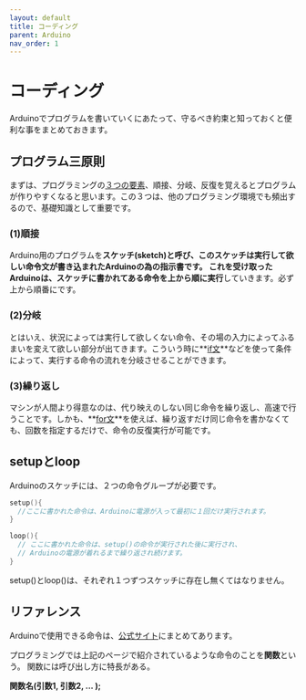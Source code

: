 ```yaml
---
layout: default
title: コーディング
parent: Arduino
nav_order: 1
---
```


# **コーディング**
Arduinoでプログラムを書いていくにあたって、守るべき約束と知っておくと便利な事をまとめておきます。

## プログラム三原則
まずは、プログラミングの[３つの要素](https://ja.wikipedia.org/wiki/%E6%A7%8B%E9%80%A0%E5%8C%96%E3%83%97%E3%83%AD%E3%82%B0%E3%83%A9%E3%83%9F%E3%83%B3%E3%82%B0)、順接、分岐、反復を覚えるとプログラムが作りやすくなると思います。この３つは、他のプログラミング環境でも頻出するので、基礎知識として重要です。

### (1)順接
Arduino用のプログラムを**スケッチ(sketch)**と呼び、このスケッチは実行して欲しい命令文が書き込まれたArduinoの為の指示書です。
これを受け取ったArduinoは、スケッチに書かれてある命令を**上から順に実行**していきます。必ず上から順番にです。

### (2)分岐
とはいえ、状況によっては実行して欲しくない命令、その場の入力によってふるまいを変えて欲しい部分が出てきます。こういう時に**[if文](https://www.arduino.cc/reference/en/language/structure/control-structure/if/)**などを使って条件によって、実行する命令の流れを分岐させることができます。

### (3)繰り返し
マシンが人間より得意なのは、代り映えのしない同じ命令を繰り返し、高速で行うことです。しかも、**[for文](https://www.arduino.cc/reference/en/language/structure/control-structure/for/)**を使えば、繰り返すだけ同じ命令を書かなくても、回数を指定するだけで、命令の反復実行が可能です。

## setupとloop
Arduinoのスケッチには、２つの命令グループが必要です。

```c++
setup(){
  //ここに書かれた命令は、Arduinoに電源が入って最初に１回だけ実行されます。
}

loop(){
  // ここに書かれた命令は、setup()の命令が実行された後に実行され、
  // Arduinoの電源が着れるまで繰り返され続けます。
}
```

setup()とloop()は、それぞれ１つずつスケッチに存在し無くてはなりません。

## リファレンス
Arduinoで使用できる命令は、[公式サイト](https://www.arduino.cc/reference/en/)にまとめてあります。

プログラミングでは上記のページで紹介されているような命令のことを**関数**という。
関数には呼び出し方に特長がある。

**関数名(引数1, 引数2, ... );**
